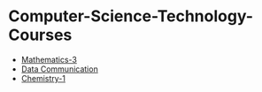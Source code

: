 # Computer-Science-Technology-Courses
- [Mathematics-3](https://docs.google.com/document/d/1Cuo2e7xSZdncIm1JXtygFAO4AnYc8RrCajv9rgZODJU/edit?tab=t.0)
- [Data Communication](https://docs.google.com/document/d/1pPD7ecmx2PlH9318V0h16KJwMOVQ9TMQ7A3uE9Gun6g/edit?usp=drive_link)
- [Chemistry-1](https://docs.google.com/document/d/1iW9Pqq8RZNY69xqweb2BgD9F9QVhxk6Q7lLJAdKpLUQ/edit?usp=sharing) 
